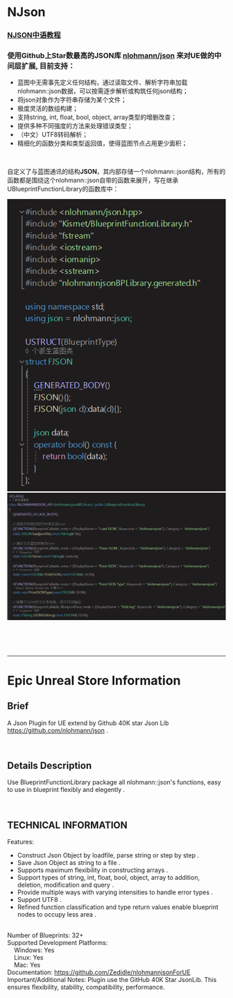 # NJson

### [NJSON中语教程](https://www.bilibili.com/video/BV1yM4m167da/?spm_id_from=333.999.0.0&vd_source=0cb94f8e329d533211e2838a8fffdcba)

### 使用Github上Star数最高的JSON库 [nlohmann/json](https://github.com/nlohmann/json) 来对UE做的中间层扩展, 目前支持：
- 蓝图中无需事先定义任何结构，通过读取文件、解析字符串加载nlohmann::json数据，可以按需逐步解析或构筑任何json结构；
- 将json对象作为字符串存储为某个文件；
- 极度灵活的数组构建；
- 支持string, int, float, bool, object, array类型的增删改查；
- 提供多种不同强度的方法来处理错误类型；
- （中文）UTF8转码解析；
- 精细化的函数分类和类型返回值，使得蓝图节点占用更少面积；

<br>



自定义了与蓝图通讯的结构**JSON**，其内部存储一个nlohmann::json结构，所有的函数都是围绕这个nlohmann::json自带的函数来展开，写在继承UBlueprintFunctionLibrary的函数库中：

![alt text](Resources/image.png)
![alt text](Resources/image-1.png)

<br><br><br>

----
# Epic Unreal Store Information

## Brief
A Json Plugin for UE extend by Github 40K star Json Lib <https://github.com/nlohmann/json> .

<br>

## Details Description
Use BlueprintFunctionLibrary package all nlohmann::json's functions, easy to use in blueprint flexibly and elegently .

<br>

## TECHNICAL INFORMATION
Features: 
- Construct Json Object by loadfile, parse string or step by step .
- Save Json Object as string to a file .
- Supports maximum flexibility in constructing arrays .
- Support types of string, int, float, bool, object, array to addition, deletion, modification and query .
- Provide multiple ways with varying intensities to handle error types .
- Support UTF8 .
- Refined function classification and type return values enable blueprint nodes to occupy less area .

<br>Number of Blueprints: 32+
<br>Supported Development Platforms:
<br>$~~~$ Windows: Yes
<br>$~~~$ Linux: Yes
<br>$~~~$ Mac: Yes
<br>Documentation: <https://github.com/Zedidle/nlohmannjsonForUE>
<br>Important/Additional Notes: Plugin use the GitHub 40K Star JsonLib. This ensures flexibility, stability, compatibility, performance.


